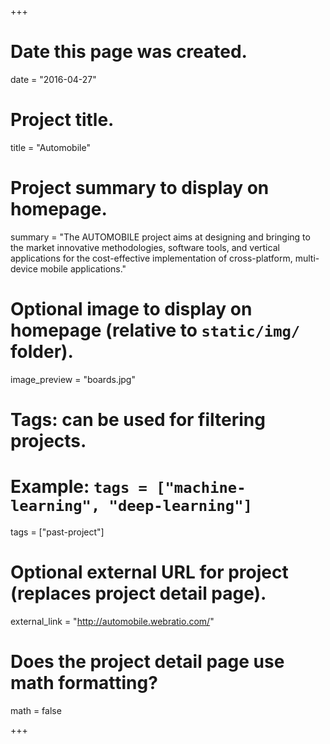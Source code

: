 +++
# Date this page was created.
date = "2016-04-27"

# Project title.
title = "Automobile"

# Project summary to display on homepage.
summary = "The AUTOMOBILE project aims at designing and bringing to the market innovative methodologies, software tools, and vertical applications for the cost-effective implementation of cross-platform, multi-device mobile applications."

# Optional image to display on homepage (relative to `static/img/` folder).
image_preview = "boards.jpg"

# Tags: can be used for filtering projects.
# Example: `tags = ["machine-learning", "deep-learning"]`
tags = ["past-project"]

# Optional external URL for project (replaces project detail page).
external_link = "http://automobile.webratio.com/"

# Does the project detail page use math formatting?
math = false

+++

